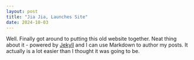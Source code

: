 ```yaml
---
layout: post
title: "Jia Jia, Launches Site"
date: 2024-10-03
---
```


Well. Finally got around to putting this old website together. Neat thing about it - powered by [Jekyll](http://jekyllrb.com) and I can use Markdown to author my posts. It actually is a lot easier than I thought it was going to be.
